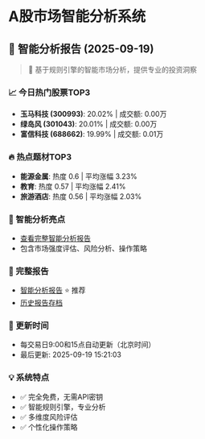 # A股市场智能分析系统

## 🤖 智能分析报告 (2025-09-19)

> 🚀 基于规则引擎的智能市场分析，提供专业的投资洞察

### 📈 今日热门股票TOP3
- **玉马科技 (300993)**: 20.02% | 成交额: 0.00万
- **绿岛风 (301043)**: 20.01% | 成交额: 0.00万
- **富信科技 (688662)**: 19.99% | 成交额: 0.01万

### 🔥 热点题材TOP3
- **能源金属**: 热度 0.6 | 平均涨幅 3.23%
- **教育**: 热度 0.57 | 平均涨幅 2.41%
- **旅游酒店**: 热度 0.56 | 平均涨幅 2.03%

### 🤖 智能分析亮点
- [查看完整智能分析报告](reports/enhanced_report_2025-09-19.md)
- 包含市场强度评估、风险分析、操作策略

### 📄 完整报告
- [智能分析报告](reports/enhanced_report_2025-09-19.md) ⭐ 推荐
- [历史报告存档](reports/)

### 🔄 更新时间
- 每交易日9:00和15点自动更新（北京时间）
- 最后更新: 2025-09-19 15:21:03

### 💡 系统特点
- ✅ 完全免费，无需API密钥
- ✅ 智能规则引擎，专业分析
- ✅ 多维度风险评估
- ✅ 个性化操作策略

